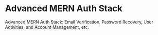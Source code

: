 # Advanced MERN Auth Stack

Advanced MERN Auth Stack: Email Verification, Password Recovery, User Activities, and Account Management, etc.
